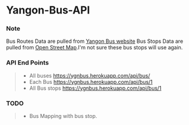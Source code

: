 # Yangon-Bus-API

### Note
Bus Routes Data are pulled from [Yangon Bus website](http://yangonbus.com/) 
Bus Stops Data are pulled from [Open Street Map](https://www.openstreetmap.org).I'm not sure these bus stops will use again.

### API End Points
 >* All buses https://ygnbus.herokuapp.com/api/bus/
 >* Each Bus https://ygnbus.herokuapp.com/api/bus/1 
 >* All Bus stops https://ygnbus.herokuapp.com/api/bus/1  

### TODO
>* Bus Mapping with bus stop.
